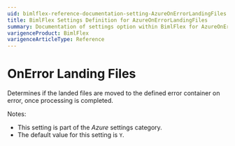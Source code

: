 ```yaml
---
uid: bimlflex-reference-documentation-setting-AzureOnErrorLandingFiles
title: BimlFlex Settings Definition for AzureOnErrorLandingFiles
summary: Documentation of settings option within BimlFlex for AzureOnErrorLandingFiles
varigenceProduct: BimlFlex
varigenceArticleType: Reference
---
```


# OnError Landing Files

Determines if the landed files are moved to the defined error container on error, once processing is completed.

Notes:

* This setting is part of the *Azure* settings category.
* The default value for this setting is `Y`.
